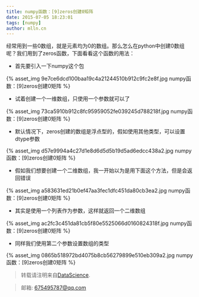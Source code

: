 ```yaml
---
title: numpy函数：[9]zeros创建0矩阵
date: 2015-07-05 18:23:01
tags: [numpy]
author: mlln.cn
---
```

经常用到一些0数组，就是元素均为0的数组。那么怎么在python中创建0数组呢？我们用到了zeros函数，下面看看这个函数的用法：

- 首先要引入一下numpy这个包

{% asset_img 9e7ce6dcd100baa19c4a21244510b912c9fc2e8f.jpg numpy函数：[9]zeros创建0矩阵 %}

- 试着创建一个一维数组，只使用一个参数就可以了

{% asset_img 73ca5910b912c8fc95959052fe039245d788218f.jpg numpy函数：[9]zeros创建0矩阵 %}

- 默认情况下，zeros创建的数组是浮点型的，假如使用其他类型，可以设置dtype参数

{% asset_img d57e9994a4c27d1e8d6d5d5b19d5ad6edcc438a2.jpg numpy函数：[9]zeros创建0矩阵 %}

- 假如我们想要创建一个二维数组，我一开始以为是用下面这个方法，但是会返回错误

{% asset_img a583631ed21b0ef47aa3fec1dfc451da80cb3ea2.jpg numpy函数：[9]zeros创建0矩阵 %}

- 其实是使用一个列表作为参数，这样就返回一个二维数组

{% asset_img ac2fc3c451da81cb5f80e5525066d0160824318f.jpg numpy函数：[9]zeros创建0矩阵 %}

- 同样我们使用第二个参数设置数组的类型

{% asset_img 0865b518972bd4075b8cb56279899e510eb309a2.jpg numpy函数：[9]zeros创建0矩阵 %}

> 转载请注明来自[DataScience](http://mlln.cn).

> 邮箱: 675495787@qq.com 
